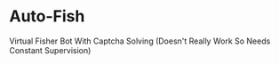 # Auto-Fish
Virtual Fisher Bot With Captcha Solving
(Doesn't Really Work So Needs Constant Supervision)
